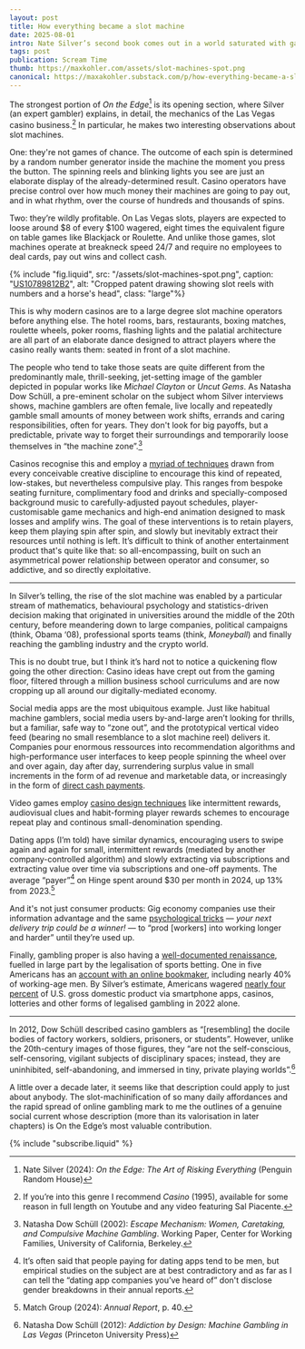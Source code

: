 ```yaml
---
layout: post
title: How everything became a slot machine
date: 2025-08-01
intro: Nate Silver’s second book comes out in a world saturated with gambling
tags: post
publication: Scream Time
thumb: https://maxkohler.com/assets/slot-machines-spot.png
canonical: https://maxakohler.substack.com/p/how-everything-became-a-slot-machine
---
```


The strongest portion of _On the Edge_[^1] is its opening section, where Silver (an expert gambler) explains, in detail, the mechanics of the Las Vegas casino business.[^2] In particular, he makes two interesting observations about slot machines.

One: they're not games of chance. The outcome of each spin is determined by a random number generator inside the machine the moment you press the button. The spinning reels and blinking lights you see are just an elaborate display of the already-determined result. Casino operators have precise control over how much money their machines are going to pay out, and in what rhythm, over the course of hundreds and thousands of spins.

Two: they’re wildly profitable. On Las Vegas slots, players are expected to loose around $8 of every $100 wagered, eight times the equivalent figure on table games like Blackjack or Roulette. And unlike those games, slot machines operate at breakneck speed 24/7 and require no employees to deal cards, pay out wins and collect cash.

{% include "fig.liquid", src: "/assets/slot-machines-spot.png", caption: "[US10789812B2](https://patents.google.com/patent/US10789812B2/)", alt: "Cropped patent drawing showing slot reels with numbers and a horse's head", class: "large"%}

This is why modern casinos are to a large degree slot machine operators before anything else. The hotel rooms, bars, restaurants, boxing matches, roulette wheels, poker rooms, flashing lights and the palatial architecture are all part of an elaborate dance designed to attract players where the casino really wants them: seated in front of a slot machine.

The people who tend to take those seats are quite different from the predominantly male, thrill-seeking, jet-setting image of the gambler depicted in popular works like _Michael Clayton_ or _Uncut Gems_. As Natasha Dow Schüll, a pre-eminent scholar on the subject whom Silver interviews shows, machine gamblers are often female, live locally and repeatedly gamble small amounts of money between work shifts, errands and caring responsibilities, often for years. They don't look for big payoffs, but a predictable, private way to forget their surroundings and temporarily loose themselves in “the machine zone”.[^3]

Casinos recognise this and employ a [myriad of techniques](https://www.theatlantic.com/magazine/archive/2005/12/sit-and-spin/304392/) drawn from every conceivable creative discipline to encourage this kind of repeated, low-stakes, but nevertheless compulsive play. This ranges from bespoke seating furniture, complimentary food and drinks and specially-composed background music to carefully-adjusted payout schedules, player-customisable game mechanics and high-end animation designed to mask losses and amplify wins. The goal of these interventions is to retain players, keep them playing spin after spin, and slowly but inevitably extract their resources until nothing is left. It’s difficult to think of another entertainment product that's quite like that: so all-encompassing, built on such an asymmetrical power relationship between operator and consumer, so addictive, and so directly exploitative.

---

In Silver’s telling, the rise of the slot machine was enabled by a particular stream of mathematics, behavioural psychology and statistics-driven decision making that originated in universities around the middle of the 20th century, before meandering down to large companies, political campaigns (think, Obama ‘08), professional sports teams (think, _Moneyball_) and finally reaching the gambling industry and the crypto world.

This is no doubt true, but I think it’s hard not to notice a quickening flow going the other direction: Casino ideas have crept out from the gaming floor, filtered through a million business school curriculums and are now cropping up all around our digitally-mediated economy.

Social media apps are the most ubiquitous example. Just like habitual machine gamblers, social media users by-and-large aren’t looking for thrills, but a familiar, safe way to “zone out”, and the prototypical vertical video feed (bearing no small resemblance to a slot machine reel) delivers it. Companies pour enormous ressources into recommendation algorithms and high-performance user interfaces to keep people spinning the wheel over and over again, day after day, surrendering surplus value in small increments in the form of ad revenue and marketable data, or increasingly in the form of [direct cash payments](https://www.nytimes.com/2021/10/02/style/tiktok-shopping-viral-products.html).

Video games employ [casino design techniques](https://www.nytimes.com/2018/04/24/business/loot-boxes-video-games.html) like intermittent rewards, audiovisual clues and habit-forming player rewards schemes to encourage repeat play and continous small-denomination spending.

Dating apps (I’m told) have similar dynamics, encouraging users to swipe again and again for small, intermittent rewards (mediated by another company-controlled algorithm) and slowly extracting via subscriptions and extracting value over time via subscriptions and one-off payments. The average “payer”[^4] on Hinge spent around $30 per month in 2024, up 13% from 2023.[^5]

And it's not just consumer products: Gig economy companies use their information advantage and the same [psychological tricks](https://www.nytimes.com/interactive/2017/04/02/technology/uber-drivers-psychological-tricks.html) — _your next delivery trip could be a winner!_ — to “prod [workers] into working longer and harder” until they’re used up.

Finally, gambling proper is also having a [well-documented renaissance](https://www.nytimes.com/2025/02/08/opinion/sports-betting-addiction.html), fuelled in large part by the legalisation of sports betting. One in five Americans has an [account with an online bookmaker](https://www.sbu.edu/news/news-items/2024/02/05/st.-bonaventure-siena-research-survey-reveals-almost-1-in-5-americans-have-an-online-sports-betting-account), including nearly 40% of working-age men. By Silver’s estimate, Americans wagered [nearly four percent](https://www.nytimes.com/2024/08/21/opinion/online-betting-gambling.html) of U.S. gross domestic product via smartphone apps, casinos, lotteries and other forms of legalised gambling in 2022 alone.

---

In 2012, Dow Schüll described casino gamblers as “[resembling] the docile bodies of factory workers, soldiers, prisoners, or students”. However, unlike the 20th-century images of those figures, they “are not the self-conscious, self-censoring, vigilant subjects of disciplinary spaces; instead, they are uninhibited, self-abandoning, and immersed in tiny, private playing worlds”.[^6]

A little over a decade later, it seems like that description could apply to just about anybody. The slot-machinification of so many daily affordances and the rapid spread of online gambling mark to me the outlines of a genuine social current whose description (more than its valorisation in later chapters) is On the Edge’s most valuable contribution.

{% include "subscribe.liquid" %}

[^1]: Nate Silver (2024): _On the Edge: The Art of Risking Everything_ (Penguin Random House)
[^2]: If you’re into this genre I recommend _Casino_ (1995), available for some reason in full length on Youtube and any video featuring Sal Piacente.
[^3]: Natasha Dow Schüll (2002): _Escape Mechanism: Women, Caretaking, and Compulsive Machine Gambling_. Working Paper, Center for Working Families, University of California, Berkeley.
[^4]: It’s often said that people paying for dating apps tend to be men, but empirical studies on the subject are at best contradictory and as far as I can tell the “dating app companies you’ve heard of” don't disclose gender breakdowns in their annual reports.
[^5]: Match Group (2024): _Annual Report_, p. 40.
[^6]: Natasha Dow Schüll (2012): _Addiction by Design: Machine Gambling in Las Vegas_ (Princeton University Press)
